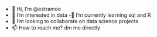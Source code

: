 - 👋 Hi, I’m @estramoe
- 👀 I’m interested in data
-🌱 I’m currently learning sql and R
- 💞️ I’m looking to collaborate on data science projects
- 📫 How to reach me? dm me directly

<!---
estramoe/estramoe is a ✨ special ✨ repository because its `README.md` (this file) appears on your GitHub profile.
You can click the Preview link to take a look at your changes.
--->
